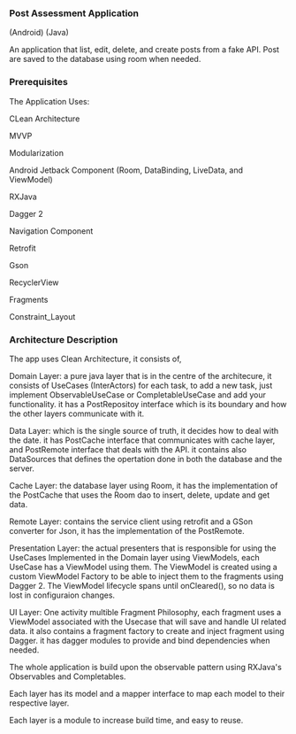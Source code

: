  ### Post Assessment Application
 (Android) (Java)

An application that list, edit, delete, and create posts from a fake API.
Post are saved to the database using room when needed.

### Prerequisites

The Application Uses:

CLean Architecture

MVVP

Modularization

Android Jetback Component (Room, DataBinding, LiveData, and ViewModel)

RXJava

Dagger 2

Navigation Component

Retrofit

Gson

RecyclerView

Fragments

Constraint_Layout

### Architecture Description

The app uses Clean Architecture, it consists of,

Domain Layer: a pure java layer that is in the centre of the architecure, it consists of UseCases (InterActors) for each task,
to add a new task, just implement ObservableUseCase or CompletableUseCase and add your functionality.
it has a PostRepositoy interface which is its boundary and how the other layers communicate with it.

Data Layer: which is the single source of truth, it decides how to deal with the date.
it has PostCache interface that communicates with cache layer, and PostRemote interface that deals with the API.
it contains also DataSources that defines the opertation done in both the database and the server.

Cache Layer: the database layer using Room, it has the implementation of the PostCache that uses the Room dao to insert, delete, update and get data.

Remote Layer: contains the service client using retrofit and a GSon converter for Json, it has the implementation of the PostRemote.

Presentation Layer: the actual presenters that is responsible for using the UseCases Implemented in the Domain layer using ViewModels,
each UseCase has a ViewModel using them.
The ViewModel is created using a custom ViewModel Factory to be able to inject them to the fragments using Dagger 2.
The ViewModel lifecycle spans until onCleared(), so no data is lost in configuraion changes.

UI Layer: One activity multible Fragment Philosophy, each fragment uses a ViewModel associated with the Usecase that will save and handle UI related data.
it also contains a fragment factory to create and inject fragment using Dagger.
it has dagger modules to provide and bind dependencies when needed.

The whole application is build upon the observable pattern using RXJava's Observables and Completables.

Each layer has its model and a mapper interface to map each model to their respective layer.

Each layer is a module to increase build time, and easy to reuse.


